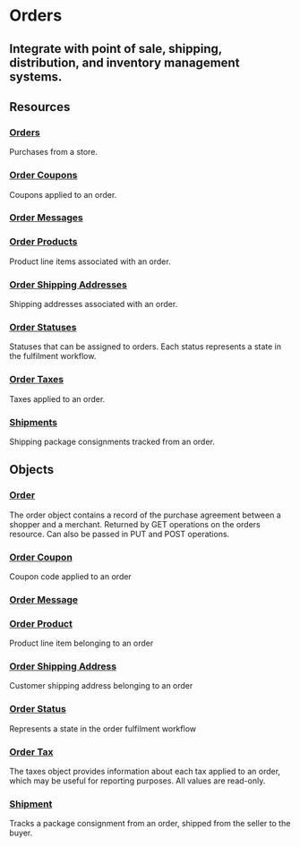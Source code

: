 # Orders

## Integrate with point of sale, shipping, distribution, and inventory management systems.


## Resources

### [Orders](/api/stores/v2/orders)

Purchases from a store.

### [Order Coupons](/api/stores/v2/orders/coupons)

Coupons applied to an order.

### [Order Messages](/api/stores/v2/orders/messages)

### [Order Products](/api/stores/v2/orders/products)

Product line items associated with an order.

### [Order Shipping Addresses](/api/stores/v2/orders/shipping_addresses)

Shipping addresses associated with an order.

### [Order Statuses](/api/stores/v2/order_statuses)

Statuses that can be assigned to orders. Each status represents a state in the fulfilment workflow.

### [Order Taxes](/api/stores/v2/orders/taxes)

Taxes applied to an order.

### [Shipments](/api/stores/v2/orders/shipments)

Shipping package consignments tracked from an order.


## Objects

### [Order](/api/objects/v2/order)

The order object contains a record of the purchase agreement between a shopper and a merchant. Returned by GET operations on the orders resource. Can also be passed in PUT and POST operations.

### [Order Coupon](/api/objects/v2/order_coupon)

Coupon code applied to an order

### [Order Message](/api/objects/v2/order_message)

### [Order Product](/api/objects/v2/order_product)

Product line item belonging to an order

### [Order Shipping Address](/api/objects/v2/order_shipping_address)

Customer shipping address belonging to an order

### [Order Status](/api/objects/v2/order_status)

Represents a state in the order fulfilment workflow

### [Order Tax](/api/objects/v2/order_tax)

The taxes object provides information about each tax applied to an order, which may be useful for reporting purposes. All values are read-only.

### [Shipment](/api/objects/v2/shipment)

Tracks a package consignment from an order, shipped from the seller to the buyer.